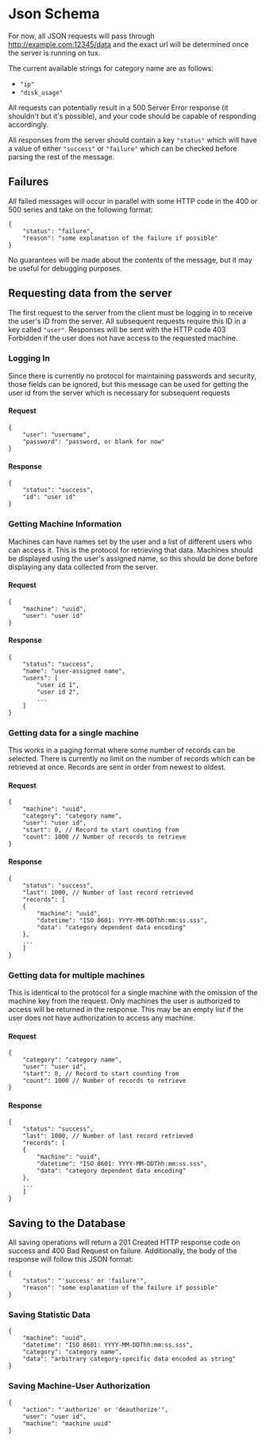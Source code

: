 # Json Schema
For now, all JSON requests will pass through http://example.com:12345/data and the exact url will be determined once the server is running on tux.

The current available strings for category name are as follows:

 * `"ip"`
 * `"disk_usage"`
 
All requests can potentially result in a 500 Server Error response (it shouldn't but it's possible), and your code should be capable of responding accordingly.

All responses from the server should contain a key `"status"` which will have a value of either `"success"` or `"failure"` which can be checked before parsing the rest of the message.

## Failures
All failed messages will occur in parallel with some HTTP code in the 400 or 500 series and take on the following format:
```
{
    "status": "failure",
    "reason": "some explanation of the failure if possible"
}
```

No guarantees will be made about the contents of the message, but it may be useful for debugging purposes.

## Requesting data from the server
The first request to the server from the client must be logging in to receive the user's ID from the server. All subsequent requests require this ID in a key called `"user"`. Responses will be sent with the HTTP code 403 Forbidden if the user does not have access to the requested machine. 

### Logging In
Since there is currently no protocol for maintaining passwords and security, those fields can be ignored, but this message can be used for getting the user id from the server which is necessary for subsequent requests

#### Request
```
{
    "user": "username",
    "password": "password, or blank for now"
}
```

#### Response
```
{
    "status": "success",
    "id": "user id"
}
```

### Getting Machine Information
Machines can have names set by the user and a list of different users who can access it. This is the protocol for retrieving that data. Machines should be displayed using the user's assigned name, so this should be done before displaying any data collected from the server.

#### Request
```
{
    "machine": "uuid",
    "user": "user id"
}
```

#### Response
```
{
    "status": "success",
    "name": "user-assigned name",
    "users": [
        "user id 1",
        "user id 2",
        ...
    ]
}
```


### Getting data for a single machine
This works in a paging format where some number of records can be selected. There is currently no limit on the number of records which can be retrieved at once. Records are sent in order from newest to oldest.

#### Request
```
{
    "machine": "uuid",
    "category": "category name",
    "user": "user id",
    "start": 0, // Record to start counting from
    "count": 1000 // Number of records to retrieve
}
```

#### Response
```
{
    "status": "success",
    "last": 1000, // Number of last record retrieved
    "records": [
    {
        "machine": "uuid",
        "datetime": "ISO 8601: YYYY-MM-DDThh:mm:ss.sss",
        "data": "category dependent data encoding"
    },
    ...
    ]
}
```


### Getting data for multiple machines
This is identical to the protocol for a single machine with the omission of the machine key from the request. Only machines the user is authorized to access will be returned in the response. This may be an empty list if the user does not have authorization to access any machine.

#### Request
```
{
    "category": "category name",
    "user": "user id",
    "start": 0, // Record to start counting from
    "count": 1000 // Number of records to retrieve
}
```

#### Response
```
{
    "status": "success",
    "last": 1000, // Number of last record retrieved
    "records": [
    {
        "machine": "uuid",
        "datetime": "ISO 8601: YYYY-MM-DDThh:mm:ss.sss",
        "data": "category dependent data encoding"
    },
    ...
    ]
}
```

## Saving to the Database
All saving operations will return a 201 Created HTTP response code on success and 400 Bad Request on failure. Additionally, the body of the response will follow this JSON format:
```
{
    "status": "'success' or 'failure'",
    "reason": "some explanation of the failure if possible"
}
```

### Saving Statistic Data
```
{
    "machine": "uuid",
    "datetime": "ISO 8601: YYYY-MM-DDThh:mm:ss.sss",
    "category": "category name",
    "data": "arbitrary category-specific data encoded as string"
}
```

### Saving Machine-User Authorization
```
{
    "action": "'authorize' or 'deauthorize'",
    "user": "user id",
    "machine": "machine uuid"
}
```